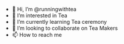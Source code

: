 - 👋 Hi, I’m @runningwithtea
- 👀 I’m interested in Tea
- 🌱 I’m currently learning Tea ceremony
- 💞️ I’m looking to collaborate on Tea Makers
- 📫 How to reach me 

<!---
runningwithtea/runningwithtea is a ✨ special ✨ repository because its `README.md` (this file) appears on your GitHub profile.
You can click the Preview link to take a look at your changes.
--->
